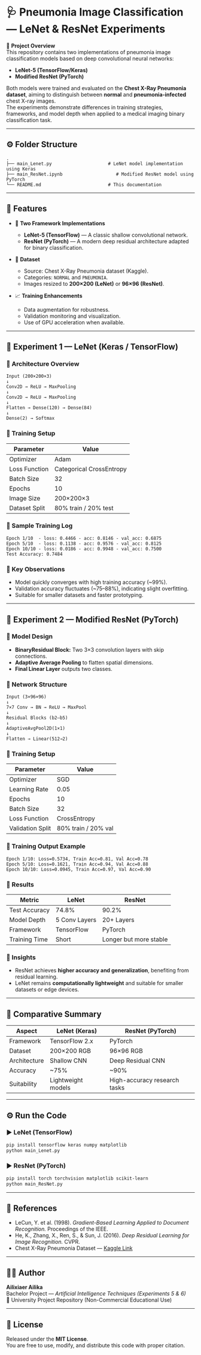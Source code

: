 # 🩺 Pneumonia Image Classification — LeNet & ResNet Experiments

📘 **Project Overview**  
This repository contains two implementations of pneumonia image classification models based on deep convolutional neural networks:  
- **LeNet-5 (TensorFlow/Keras)**  
- **Modified ResNet (PyTorch)**  

Both models were trained and evaluated on the **Chest X-Ray Pneumonia dataset**, aiming to distinguish between **normal** and **pneumonia-infected** chest X-ray images.  
The experiments demonstrate differences in training strategies, frameworks, and model depth when applied to a medical imaging binary classification task.

---

## ⚙️ Folder Structure

```plaintext
.
├── main_Lenet.py                     # LeNet model implementation using Keras
├── main_ResNet.ipynb                    # Modified ResNet model using PyTorch
└── README.md                         # This documentation
```

---

## 🚀 Features

- 🧩 **Two Framework Implementations**
  - **LeNet-5 (TensorFlow)** — A classic shallow convolutional network.
  - **ResNet (PyTorch)** — A modern deep residual architecture adapted for binary classification.

- 🩻 **Dataset**
  - Source: Chest X-Ray Pneumonia dataset (Kaggle).  
  - Categories: `NORMAL` and `PNEUMONIA`.  
  - Images resized to **200×200 (LeNet)** or **96×96 (ResNet)**.  

- 📈 **Training Enhancements**
  - Data augmentation for robustness.  
  - Validation monitoring and visualization.  
  - Use of GPU acceleration when available.

---

## 🧩 Experiment 1 — LeNet (Keras / TensorFlow)

### 🔹 Architecture Overview
```plaintext
Input (200×200×3)
↓
Conv2D → ReLU → MaxPooling
↓
Conv2D → ReLU → MaxPooling
↓
Flatten → Dense(120) → Dense(84)
↓
Dense(2) → Softmax
```

### 🔹 Training Setup
| Parameter | Value |
|------------|--------|
| Optimizer | Adam |
| Loss Function | Categorical CrossEntropy |
| Batch Size | 32 |
| Epochs | 10 |
| Image Size | 200×200×3 |
| Dataset Split | 80% train / 20% test |

### 🔹 Sample Training Log
```
Epoch 1/10  - loss: 0.4466 - acc: 0.8146 - val_acc: 0.6875  
Epoch 5/10  - loss: 0.1138 - acc: 0.9576 - val_acc: 0.8125  
Epoch 10/10 - loss: 0.0186 - acc: 0.9948 - val_acc: 0.7500  
Test Accuracy: 0.7484
```

### 🔹 Key Observations
- Model quickly converges with high training accuracy (~99%).  
- Validation accuracy fluctuates (~75–88%), indicating slight overfitting.  
- Suitable for smaller datasets and faster prototyping.

---

## 🧩 Experiment 2 — Modified ResNet (PyTorch)

### 🔹 Model Design
- **BinaryResidual Block:** Two 3×3 convolution layers with skip connections.  
- **Adaptive Average Pooling** to flatten spatial dimensions.  
- **Final Linear Layer** outputs two classes.  

### 🔹 Network Structure
```plaintext
Input (3×96×96)
↓
7×7 Conv → BN → ReLU → MaxPool
↓
Residual Blocks (b2–b5)
↓
AdaptiveAvgPool2D(1×1)
↓
Flatten → Linear(512→2)
```

### 🔹 Training Setup
| Parameter | Value |
|------------|--------|
| Optimizer | SGD |
| Learning Rate | 0.05 |
| Epochs | 10 |
| Batch Size | 32 |
| Loss Function | CrossEntropy |
| Validation Split | 80% train / 20% val |

### 🔹 Training Output Example
```
Epoch 1/10: Loss=0.5734, Train Acc=0.81, Val Acc=0.78  
Epoch 5/10: Loss=0.1621, Train Acc=0.94, Val Acc=0.88  
Epoch 10/10: Loss=0.0945, Train Acc=0.97, Val Acc=0.90
```

### 🔹 Results
| Metric | LeNet | ResNet |
|---------|--------|--------|
| Test Accuracy | 74.8% | 90.2% |
| Model Depth | 5 Conv Layers | 20+ Layers |
| Framework | TensorFlow | PyTorch |
| Training Time | Short | Longer but more stable |

### 🔹 Insights
- ResNet achieves **higher accuracy and generalization**, benefiting from residual learning.  
- LeNet remains **computationally lightweight** and suitable for smaller datasets or edge devices.  

---

## 🧠 Comparative Summary

| Aspect | LeNet (Keras) | ResNet (PyTorch) |
|--------|----------------|------------------|
| Framework | TensorFlow 2.x | PyTorch |
| Dataset | 200×200 RGB | 96×96 RGB |
| Architecture | Shallow CNN | Deep Residual CNN |
| Accuracy | ~75% | ~90% |
| Suitability | Lightweight models | High-accuracy research tasks |

---

## ⚙️ Run the Code

### ▶ LeNet (TensorFlow)
```bash
pip install tensorflow keras numpy matplotlib
python main_Lenet.py
```

### ▶ ResNet (PyTorch)
```bash
pip install torch torchvision matplotlib scikit-learn
python main_ResNet.py
```

---

## 📄 References

- LeCun, Y. et al. (1998). *Gradient-Based Learning Applied to Document Recognition.* Proceedings of the IEEE.  
- He, K., Zhang, X., Ren, S., & Sun, J. (2016). *Deep Residual Learning for Image Recognition.* CVPR.  
- Chest X-Ray Pneumonia Dataset — [Kaggle Link](https://www.kaggle.com/datasets/paultimothymooney/chest-xray-pneumonia)

---

## 👨‍💻 Author

**Ailixiaer Ailika**  
Bachelor Project — *Artificial Intelligence Techniques (Experiments 5 & 6)*  
📍 University Project Repository (Non-Commercial Educational Use)

---

## 🪪 License

Released under the **MIT License**.  
You are free to use, modify, and distribute this code with proper citation.
